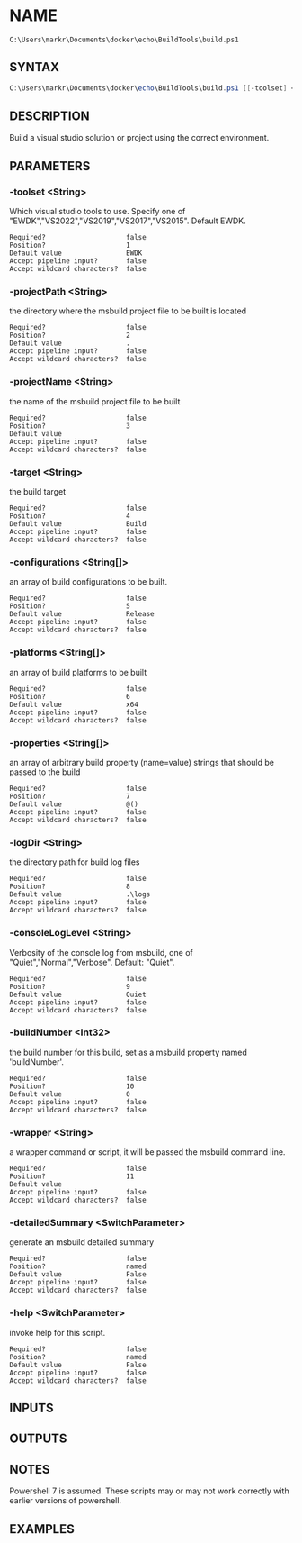 
# NAME
    C:\Users\markr\Documents\docker\echo\BuildTools\build.ps1
## SYNTAX
```powershell
C:\Users\markr\Documents\docker\echo\BuildTools\build.ps1 [[-toolset] <String>] [[-projectPath] <String>] [[-projectName] <String>] [[-target] <String>] [[-configurations] <String[]>] [[-platforms] <String[]>] [[-properties] <String[]>] [[-logDir] <String>] [[-consoleLogLevel] <String>] [[-buildNumber] <Int32>] [[-wrapper] <String>] [-detailedSummary] [-help] [<CommonParameters>]
```
## DESCRIPTION
Build a visual studio solution or project using the correct environment.
## PARAMETERS
### -toolset &lt;String&gt;
Which visual studio tools to use. 
Specify one of "EWDK","VS2022","VS2019","VS2017","VS2015".
Default EWDK.
```
Required?                    false
Position?                    1
Default value                EWDK
Accept pipeline input?       false
Accept wildcard characters?  false
```
 
### -projectPath &lt;String&gt;
the directory where the msbuild project file to be built is located
```
Required?                    false
Position?                    2
Default value                .
Accept pipeline input?       false
Accept wildcard characters?  false
```
 
### -projectName &lt;String&gt;
the name of the msbuild project file to be built
```
Required?                    false
Position?                    3
Default value
Accept pipeline input?       false
Accept wildcard characters?  false
```
 
### -target &lt;String&gt;
the build target
```
Required?                    false
Position?                    4
Default value                Build
Accept pipeline input?       false
Accept wildcard characters?  false
```
 
### -configurations &lt;String[]&gt;
an array of build configurations to be built.
```
Required?                    false
Position?                    5
Default value                Release
Accept pipeline input?       false
Accept wildcard characters?  false
```
 
### -platforms &lt;String[]&gt;
an array of build platforms to be built
```
Required?                    false
Position?                    6
Default value                x64
Accept pipeline input?       false
Accept wildcard characters?  false
```
 
### -properties &lt;String[]&gt;
an array of arbitrary build property (name=value) strings that should be passed to the build
```
Required?                    false
Position?                    7
Default value                @()
Accept pipeline input?       false
Accept wildcard characters?  false
```
 
### -logDir &lt;String&gt;
the directory path for build log files
```
Required?                    false
Position?                    8
Default value                .\logs
Accept pipeline input?       false
Accept wildcard characters?  false
```
 
### -consoleLogLevel &lt;String&gt;
Verbosity of the console log from msbuild, one of "Quiet","Normal","Verbose".
Default: "Quiet".
```
Required?                    false
Position?                    9
Default value                Quiet
Accept pipeline input?       false
Accept wildcard characters?  false
```
 
### -buildNumber &lt;Int32&gt;
the build number for this build, set as a msbuild property named 'buildNumber'.
```
Required?                    false
Position?                    10
Default value                0
Accept pipeline input?       false
Accept wildcard characters?  false
```
 
### -wrapper &lt;String&gt;
a wrapper command or script, it will be passed the msbuild command line.
```
Required?                    false
Position?                    11
Default value
Accept pipeline input?       false
Accept wildcard characters?  false
```
 
### -detailedSummary &lt;SwitchParameter&gt;
generate an msbuild detailed summary
```
Required?                    false
Position?                    named
Default value                False
Accept pipeline input?       false
Accept wildcard characters?  false
```
 
### -help &lt;SwitchParameter&gt;
invoke help for this script.
```
Required?                    false
Position?                    named
Default value                False
Accept pipeline input?       false
Accept wildcard characters?  false
```

## INPUTS


## OUTPUTS

## NOTES
Powershell 7 is assumed. These scripts may or may not work correctly with earlier versions of powershell.


## EXAMPLES
